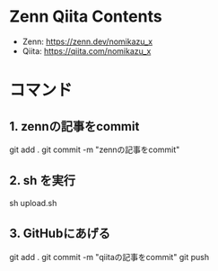 # Zenn Qiita Contents

- Zenn: https://zenn.dev/nomikazu_x
- Qiita: https://qiita.com/nomikazu_x


# コマンド
## 1. zennの記事をcommit
git add .
git commit -m "zennの記事をcommit"

## 2. sh を実行
sh upload.sh

## 3. GitHubにあげる
git add .
git commit -m "qiitaの記事をcommit"
git push